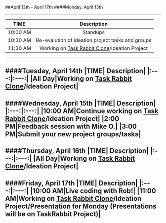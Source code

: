 ##April 13th - April 17th
####Monday, April 13th

---
|TIME| Description|
|:---:|:---:|
|10:00 AM|Standups|
|10:30 AM|Re-evalution of ideation project tasks and groups|
|11:30 AM|Working on [Task Rabbit Clone](../../technology/programming/task-rabbit-clone.md)/Ideation Project|
---
####Tuesday, April 14th
|TIME| Description|
|:---:|:---:|
|All Day|Working on [Task Rabbit Clone](../../technology/programming/task-rabbit-clone.md)/Ideation Project|
---
####Wednesday, April 15th
|TIME| Description|
|:---:|:---:|
|10:00 AM|Continue working on [Task Rabbit Clone](../../technology/programming/task-rabbit-clone.md)/Ideation Project|
|2:00 PM|Feedback session with Mike O.|
|3:00 PM|Submit your new project groups/tasks|
---
####Thursday, April 16th
|TIME| Description|
|:---:|:---:|
|All Day|Working on [Task Rabbit Clone](../../technology/programming/task-rabbit-clone.md)/Ideation Project|
---
####Friday, April 17th
|TIME| Description|
|:---:|:---:|
|10:00 AM|Live coding with Rob!|
|11:00 AM|Working on [Task Rabbit Clone](../../technology/programming/task-rabbit-clone.md)/Ideation Project/Presentation for Monday (Presentations will be on TaskRabbit Project)|
---
